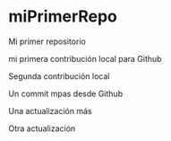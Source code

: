 # miPrimerRepo
Mi primer repositorio

mi primera contribución local para Github

Segunda contribución local

Un commit mpas desde Github

Una actualización más

Otra actualización
